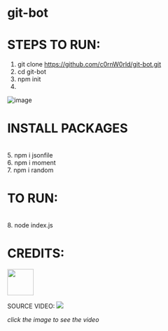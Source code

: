 # git-bot

# STEPS TO RUN:

1. git clone https://github.com/c0rnW0rld/git-bot.git
2. cd git-bot
3. npm init
4. </br>
![image](https://github.com/c0rnW0rld/git-bot/assets/90005162/17f10202-3eaa-4902-82ad-727d23ae6557)

# INSTALL PACKAGES
</br>
5. npm i jsonfile
</br>
6. npm i moment
</br>
7. npm i random
</br>

# TO RUN:
</br>
8. node index.js
</br>

# CREDITS:
[<img src="https://github.com/akshaymarch7.png" width="60px;"/>](https://github.com/akshaymarch7)

SOURCE VIDEO: [<img src=https://github.com/c0rnW0rld/git-bot/assets/90005162/c0dfa570-3798-404e-8766-fcea4de723eb/>](https://www.youtube.com/watch?v=2q--gA97caM)

*click the image to see the video*
